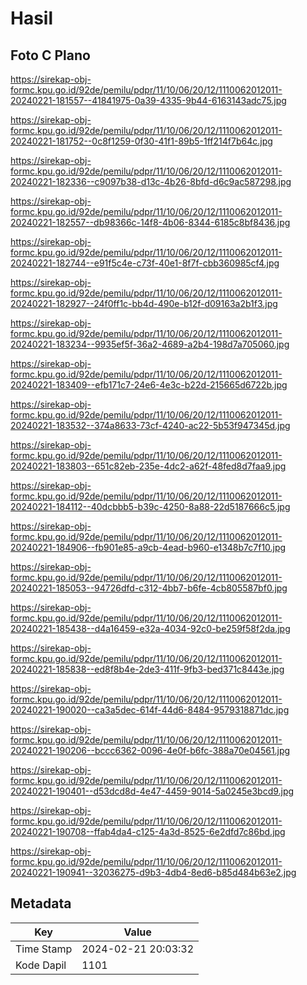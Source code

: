 # Hasil

## Foto C Plano

https://sirekap-obj-formc.kpu.go.id/92de/pemilu/pdpr/11/10/06/20/12/1110062012011-20240221-181557--41841975-0a39-4335-9b44-6163143adc75.jpg

https://sirekap-obj-formc.kpu.go.id/92de/pemilu/pdpr/11/10/06/20/12/1110062012011-20240221-181752--0c8f1259-0f30-41f1-89b5-1ff214f7b64c.jpg

https://sirekap-obj-formc.kpu.go.id/92de/pemilu/pdpr/11/10/06/20/12/1110062012011-20240221-182336--c9097b38-d13c-4b26-8bfd-d6c9ac587298.jpg

https://sirekap-obj-formc.kpu.go.id/92de/pemilu/pdpr/11/10/06/20/12/1110062012011-20240221-182557--db98366c-14f8-4b06-8344-6185c8bf8436.jpg

https://sirekap-obj-formc.kpu.go.id/92de/pemilu/pdpr/11/10/06/20/12/1110062012011-20240221-182744--e91f5c4e-c73f-40e1-8f7f-cbb360985cf4.jpg

https://sirekap-obj-formc.kpu.go.id/92de/pemilu/pdpr/11/10/06/20/12/1110062012011-20240221-182927--24f0ff1c-bb4d-490e-b12f-d09163a2b1f3.jpg

https://sirekap-obj-formc.kpu.go.id/92de/pemilu/pdpr/11/10/06/20/12/1110062012011-20240221-183234--9935ef5f-36a2-4689-a2b4-198d7a705060.jpg

https://sirekap-obj-formc.kpu.go.id/92de/pemilu/pdpr/11/10/06/20/12/1110062012011-20240221-183409--efb171c7-24e6-4e3c-b22d-215665d6722b.jpg

https://sirekap-obj-formc.kpu.go.id/92de/pemilu/pdpr/11/10/06/20/12/1110062012011-20240221-183532--374a8633-73cf-4240-ac22-5b53f947345d.jpg

https://sirekap-obj-formc.kpu.go.id/92de/pemilu/pdpr/11/10/06/20/12/1110062012011-20240221-183803--651c82eb-235e-4dc2-a62f-48fed8d7faa9.jpg

https://sirekap-obj-formc.kpu.go.id/92de/pemilu/pdpr/11/10/06/20/12/1110062012011-20240221-184112--40dcbbb5-b39c-4250-8a88-22d5187666c5.jpg

https://sirekap-obj-formc.kpu.go.id/92de/pemilu/pdpr/11/10/06/20/12/1110062012011-20240221-184906--fb901e85-a9cb-4ead-b960-e1348b7c7f10.jpg

https://sirekap-obj-formc.kpu.go.id/92de/pemilu/pdpr/11/10/06/20/12/1110062012011-20240221-185053--94726dfd-c312-4bb7-b6fe-4cb805587bf0.jpg

https://sirekap-obj-formc.kpu.go.id/92de/pemilu/pdpr/11/10/06/20/12/1110062012011-20240221-185438--d4a16459-e32a-4034-92c0-be259f58f2da.jpg

https://sirekap-obj-formc.kpu.go.id/92de/pemilu/pdpr/11/10/06/20/12/1110062012011-20240221-185838--ed8f8b4e-2de3-411f-9fb3-bed371c8443e.jpg

https://sirekap-obj-formc.kpu.go.id/92de/pemilu/pdpr/11/10/06/20/12/1110062012011-20240221-190020--ca3a5dec-614f-44d6-8484-9579318871dc.jpg

https://sirekap-obj-formc.kpu.go.id/92de/pemilu/pdpr/11/10/06/20/12/1110062012011-20240221-190206--bccc6362-0096-4e0f-b6fc-388a70e04561.jpg

https://sirekap-obj-formc.kpu.go.id/92de/pemilu/pdpr/11/10/06/20/12/1110062012011-20240221-190401--d53dcd8d-4e47-4459-9014-5a0245e3bcd9.jpg

https://sirekap-obj-formc.kpu.go.id/92de/pemilu/pdpr/11/10/06/20/12/1110062012011-20240221-190708--ffab4da4-c125-4a3d-8525-6e2dfd7c86bd.jpg

https://sirekap-obj-formc.kpu.go.id/92de/pemilu/pdpr/11/10/06/20/12/1110062012011-20240221-190941--32036275-d9b3-4db4-8ed6-b85d484b63e2.jpg


## Metadata

| Key        | Value               |
| ---------- | ------------------- |
| Time Stamp | 2024-02-21 20:03:32 |
| Kode Dapil | 1101                |



